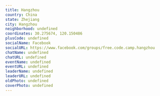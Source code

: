 ```yaml
---
title: Hangzhou
country: China
state: Zhejiang
city: Hangzhou
neighborhood: undefined
coordinates: 30.275674, 120.150486
plusCode: undefined
socialName: Facebook
socialURL: https://www.facebook.com/groups/free.code.camp.hangzhou
chatName: undefined
chatURL: undefined
eventName: undefined
eventURL: undefined
leaderName: undefined
leaderURL: undefined
oldPhoto: undefined
coverPhoto: undefined
---
```

